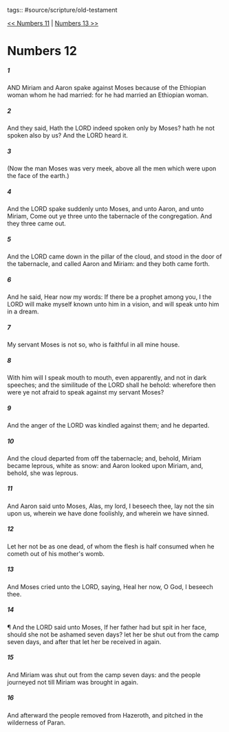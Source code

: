 tags:: #source/scripture/old-testament

[<< Numbers 11](source/scripture/old-testament/04_Numbers/Numbers_11.md) | [Numbers 13 >>](source/scripture/old-testament/04_Numbers/Numbers_13.md)

# Numbers 12

##### 1

AND Miriam and Aaron spake against Moses because of the Ethiopian woman whom he had married: for he had married an Ethiopian woman.

##### 2

And they said, Hath the LORD indeed spoken only by Moses? hath he not spoken also by us? And the LORD heard it.

##### 3

(Now the man Moses was very meek, above all the men which were upon the face of the earth.)

##### 4

And the LORD spake suddenly unto Moses, and unto Aaron, and unto Miriam, Come out ye three unto the tabernacle of the congregation. And they three came out.

##### 5

And the LORD came down in the pillar of the cloud, and stood in the door of the tabernacle, and called Aaron and Miriam: and they both came forth.

##### 6

And he said, Hear now my words: If there be a prophet among you, I the LORD will make myself known unto him in a vision, and will speak unto him in a dream.

##### 7

My servant Moses is not so, who is faithful in all mine house.

##### 8

With him will I speak mouth to mouth, even apparently, and not in dark speeches; and the similitude of the LORD shall he behold: wherefore then were ye not afraid to speak against my servant Moses?

##### 9

And the anger of the LORD was kindled against them; and he departed.

##### 10

And the cloud departed from off the tabernacle; and, behold, Miriam became leprous, white as snow: and Aaron looked upon Miriam, and, behold, she was leprous.

##### 11

And Aaron said unto Moses, Alas, my lord, I beseech thee, lay not the sin upon us, wherein we have done foolishly, and wherein we have sinned.

##### 12

Let her not be as one dead, of whom the flesh is half consumed when he cometh out of his mother's womb.

##### 13

And Moses cried unto the LORD, saying, Heal her now, O God, I beseech thee.

##### 14

¶ And the LORD said unto Moses, If her father had but spit in her face, should she not be ashamed seven days? let her be shut out from the camp seven days, and after that let her be received in again.

##### 15

And Miriam was shut out from the camp seven days: and the people journeyed not till Miriam was brought in again.

##### 16

And afterward the people removed from Hazeroth, and pitched in the wilderness of Paran.
